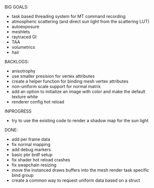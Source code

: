 BIG GOALS:
- task based threading system for MT command recording
- atmospheric scattering (and direct sun light from the scattering LUT)
- autoexposure
- meshlets
- raytraced GI
- TAA
- volumetrics
- hair


BACKLOGS:
- anisotrophy
- use smaller presision for vertex attributes
- create a helper function for binding mesh vertex attributes
- non-uniform scale support for normal matrix
- add an option to initialize an image with color and make the default texture white
- renderer config hot reload

INPROGRESS
- try to use the existing code to render a shadow map for the sun light

DONE:
- add per frame data
- fix normal mapping
- add debug markers
- basic pbr brdf setup
- fix shader hot reload crashes
- fix swapchain resizing
- move the instanced draws buffers into the mesh render task specific bind group
- create a common way to request uniform data based on a struct